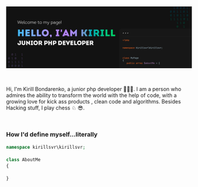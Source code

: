 ![Header](https://github.com/kirillsvr/kirillsvr/raw/master/assets/banner.jpg)

<br>

Hi, I'm Kirill Bondarenko, a junior php developer 👨🏻‍💻. I am a person who admires the ability to transform the world with the help of code, with a growing love for kick ass products , clean code and algorithms. Besides Hacking stuff, I play chess ♘ 😎.

<br>

<h3>How I'd define myself...literally</h3>

```php
namespace kirillsvr\kirillsvr;

class AboutMe
{

}
```